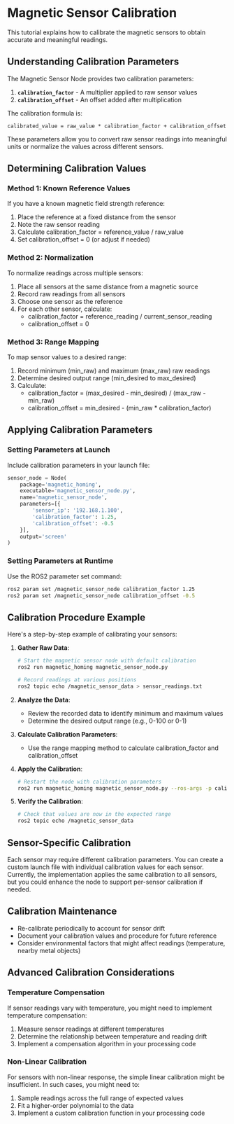 # Magnetic Sensor Calibration

This tutorial explains how to calibrate the magnetic sensors to obtain accurate and meaningful readings.

## Understanding Calibration Parameters

The Magnetic Sensor Node provides two calibration parameters:

1. **`calibration_factor`** - A multiplier applied to raw sensor values
2. **`calibration_offset`** - An offset added after multiplication

The calibration formula is:

```
calibrated_value = raw_value * calibration_factor + calibration_offset
```

These parameters allow you to convert raw sensor readings into meaningful units or normalize the values across different sensors.

## Determining Calibration Values

### Method 1: Known Reference Values

If you have a known magnetic field strength reference:

1. Place the reference at a fixed distance from the sensor
2. Note the raw sensor reading
3. Calculate calibration_factor = reference_value / raw_value
4. Set calibration_offset = 0 (or adjust if needed)

### Method 2: Normalization

To normalize readings across multiple sensors:

1. Place all sensors at the same distance from a magnetic source
2. Record raw readings from all sensors
3. Choose one sensor as the reference
4. For each other sensor, calculate:
   - calibration_factor = reference_reading / current_sensor_reading
   - calibration_offset = 0

### Method 3: Range Mapping

To map sensor values to a desired range:

1. Record minimum (min_raw) and maximum (max_raw) raw readings
2. Determine desired output range (min_desired to max_desired)
3. Calculate:
   - calibration_factor = (max_desired - min_desired) / (max_raw - min_raw)
   - calibration_offset = min_desired - (min_raw * calibration_factor)

## Applying Calibration Parameters

### Setting Parameters at Launch

Include calibration parameters in your launch file:

```python
sensor_node = Node(
    package='magnetic_homing',
    executable='magnetic_sensor_node.py',
    name='magnetic_sensor_node',
    parameters=[{
        'sensor_ip': '192.168.1.100',
        'calibration_factor': 1.25,
        'calibration_offset': -0.5
    }],
    output='screen'
)
```

### Setting Parameters at Runtime

Use the ROS2 parameter set command:

```bash
ros2 param set /magnetic_sensor_node calibration_factor 1.25
ros2 param set /magnetic_sensor_node calibration_offset -0.5
```

## Calibration Procedure Example

Here's a step-by-step example of calibrating your sensors:

1. **Gather Raw Data**:
   ```bash
   # Start the magnetic sensor node with default calibration
   ros2 run magnetic_homing magnetic_sensor_node.py
   
   # Record readings at various positions
   ros2 topic echo /magnetic_sensor_data > sensor_readings.txt
   ```

2. **Analyze the Data**:
   - Review the recorded data to identify minimum and maximum values
   - Determine the desired output range (e.g., 0-100 or 0-1)

3. **Calculate Calibration Parameters**:
   - Use the range mapping method to calculate calibration_factor and calibration_offset

4. **Apply the Calibration**:
   ```bash
   # Restart the node with calibration parameters
   ros2 run magnetic_homing magnetic_sensor_node.py --ros-args -p calibration_factor:=1.25 -p calibration_offset:=-0.5
   ```

5. **Verify the Calibration**:
   ```bash
   # Check that values are now in the expected range
   ros2 topic echo /magnetic_sensor_data
   ```

## Sensor-Specific Calibration

Each sensor may require different calibration parameters. You can create a custom launch file with individual calibration values for each sensor. Currently, the implementation applies the same calibration to all sensors, but you could enhance the node to support per-sensor calibration if needed.

## Calibration Maintenance

- Re-calibrate periodically to account for sensor drift
- Document your calibration values and procedure for future reference
- Consider environmental factors that might affect readings (temperature, nearby metal objects)

## Advanced Calibration Considerations

### Temperature Compensation

If sensor readings vary with temperature, you might need to implement temperature compensation:

1. Measure sensor readings at different temperatures
2. Determine the relationship between temperature and reading drift
3. Implement a compensation algorithm in your processing code

### Non-Linear Calibration

For sensors with non-linear response, the simple linear calibration might be insufficient. In such cases, you might need to:

1. Sample readings across the full range of expected values
2. Fit a higher-order polynomial to the data
3. Implement a custom calibration function in your processing code

